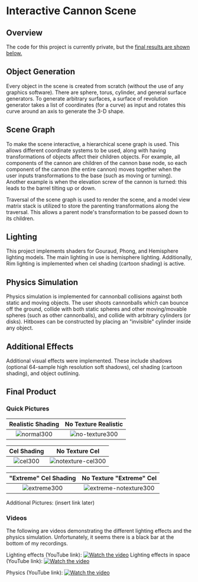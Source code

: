# Interactive Cannon Scene

## Overview
The code for this project is currently private, but the [final results are shown below.](#final-product)

## Object Generation
Every object in the scene is created from scratch (without the use of any graphics software). There are sphere, torus, cylinder, and general surface generators. To generate arbitrary surfaces, a surface of revolution generator takes a list of coordinates (for a curve) as input and rotates this curve around an axis to generate the 3-D shape.

## Scene Graph
To make the scene interactive, a hierarchical scene graph is used. This allows different coordinate systems to be used, along with having transformations of objects affect their children objects. For example, all components of the cannon are children of the cannon base node, so each component of the cannon (the entire cannon) moves together when the user inputs transformations to the base (such as moving or turning). Another example is when the elevation screw of the cannon is turned: this leads to the barrel tilting up or down. 

Traversal of the scene graph is used to render the scene, and a model view matrix stack is utilized to store the parenting transformations along the traversal. This allows a parent node's transformation to be passed down to its children.

## Lighting
This project implements shaders for Gouraud, Phong, and Hemisphere lighting models. The main lighting in use is hemisphere lighting. Additionally, Rim lighting is implemented when cel shading (cartoon shading) is active.

## Physics Simulation
Physics simulation is implemented for cannonball collisions against both static and moving objects. The user shoots cannonballs which can bounce off the ground, collide with both static spheres and other moving/movable spheres (such as other cannonballs), and collide with arbitrary cylinders (or disks). Hitboxes can be constructed by placing an "invisible" cylinder inside any object.

## Additional Effects
Additional visual effects were implemented. These include shadows (optional 64-sample high resolution soft shadows), cel shading (cartoon shading), and object outlining.

## Final Product
<!---
![normal300](https://github.com/russell-nick/Interactive-Cannon-Scene/assets/84354901/3abd3536-8384-4cf2-b729-73866aed543b) 
![cel300](https://github.com/russell-nick/Interactive-Cannon-Scene/assets/84354901/23ec75c6-869b-42bd-a7a2-37b6b736de11)
![extreme300](https://github.com/russell-nick/Interactive-Cannon-Scene/assets/84354901/423235e8-43fe-406f-af86-28641c04e07c)

![no-texture300](https://github.com/russell-nick/Interactive-Cannon-Scene/assets/84354901/20157938-10c1-4f14-a83b-63ee3bb842fd)
![notexture-cel300](https://github.com/russell-nick/Interactive-Cannon-Scene/assets/84354901/20237aca-a184-435b-8714-8851b3d723bb)
![extreme-notexture300](https://github.com/russell-nick/Interactive-Cannon-Scene/assets/84354901/6f2d30ab-5fe8-49c5-be70-8e775cb1767f)
-->
### Quick Pictures

Realistic Shading             |  No Texture Realistic 
:-------------------------:|:-------------------------:
![normal300](https://github.com/russell-nick/Interactive-Cannon-Scene/assets/84354901/3abd3536-8384-4cf2-b729-73866aed543b) | ![no-texture300](https://github.com/russell-nick/Interactive-Cannon-Scene/assets/84354901/20157938-10c1-4f14-a83b-63ee3bb842fd)

Cel Shading            |  No Texture Cel 
:-------------------------:|:-------------------------:
![cel300](https://github.com/russell-nick/Interactive-Cannon-Scene/assets/84354901/23ec75c6-869b-42bd-a7a2-37b6b736de11) | ![notexture-cel300](https://github.com/russell-nick/Interactive-Cannon-Scene/assets/84354901/20237aca-a184-435b-8714-8851b3d723bb)

"Extreme" Cel Shading             |  No Texture "Extreme" Cel
:-------------------------:|:-------------------------:
![extreme300](https://github.com/russell-nick/Interactive-Cannon-Scene/assets/84354901/423235e8-43fe-406f-af86-28641c04e07c) | ![extreme-notexture300](https://github.com/russell-nick/Interactive-Cannon-Scene/assets/84354901/6f2d30ab-5fe8-49c5-be70-8e775cb1767f)

<!---
Realistic Shading             |  Cel Shading
:-------------------------:|:-------------------------:
![normal300](https://github.com/russell-nick/Interactive-Cannon-Scene/assets/84354901/3abd3536-8384-4cf2-b729-73866aed543b) | ![cel300](https://github.com/russell-nick/Interactive-Cannon-Scene/assets/84354901/23ec75c6-869b-42bd-a7a2-37b6b736de11)

No Texture Realistic             |  No Texture Cel 
:-------------------------:|:-------------------------:
![no-texture300](https://github.com/russell-nick/Interactive-Cannon-Scene/assets/84354901/20157938-10c1-4f14-a83b-63ee3bb842fd) | ![notexture-cel300](https://github.com/russell-nick/Interactive-Cannon-Scene/assets/84354901/20237aca-a184-435b-8714-8851b3d723bb)

Extreme Cel Shading             |  No Texture Extreme Cel
:-------------------------:|:-------------------------:
![extreme300](https://github.com/russell-nick/Interactive-Cannon-Scene/assets/84354901/423235e8-43fe-406f-af86-28641c04e07c) | ![extreme-notexture300](https://github.com/russell-nick/Interactive-Cannon-Scene/assets/84354901/6f2d30ab-5fe8-49c5-be70-8e775cb1767f)
-->

<!--- COMMENT
<p align="center">
  <img alt="Light" src="https://github.com/russell-nick/Interactive-Cannon-Scene/assets/84354901/3abd3536-8384-4cf2-b729-73866aed543b)https://github.com/russell-nick/Interactive-Cannon-Scene/assets/84354901/3abd3536-8384-4cf2-b729-73866aed543b" width="48%">
&nbsp; &nbsp; &nbsp; &nbsp;
  <img alt="Dark" src="https://github.com/russell-nick/Interactive-Cannon-Scene/assets/84354901/23ec75c6-869b-42bd-a7a2-37b6b736de11" width="48%">
</p>
-->

Additional Pictures: (insert link later)

### Videos
The following are videos demonstrating the different lighting effects and the physics simulation. Unfortunately, it seems there is a black bar at the bottom of my recordings.

Lighting effects (YouTube link):
[![Watch the video](https://img.youtube.com/vi/U4ONSY6sLms/maxresdefault.jpg)](https://www.youtube.com/watch?v=U4ONSY6sLms)
Lighting effects in space (YouTube link):
[![Watch the video](https://img.youtube.com/vi/51u1DCG7h-s/maxresdefault.jpg)](https://www.youtube.com/watch?v=51u1DCG7h-s)

Physics (YouTube link):
[![Watch the video](https://img.youtube.com/vi/Cp11kxhSuNE/maxresdefault.jpg)](https://www.youtube.com/watch?v=Cp11kxhSuNE)

